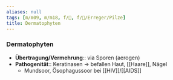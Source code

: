 ```yaml
---
aliases: null
tags: [m/m09, m/m18, f/🦠, f/🦠/Erreger/Pilze]
title: Dermatophyten
---
```

### Dermatophyten
- **Übertragung/Vermehrung**:: via Sporen (aerogen)
- **Pathogenität**:: Keratinasen → befallen Haut, [[Haare]], Nägel
	- Mundsoor, Ösophagussoor bei [[HIV]]/[[AIDS]]